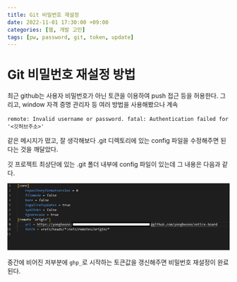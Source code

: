 ```yaml
---
title: Git 비밀번호 재설정
date: 2022-11-01 17:30:00 +09:00
categories: [웹, 개발 고민]
tags: [pw, password, git, token, update]
---
```


# Git 비밀번호 재설정 방법

최근 github는 사용자 비밀번호가 아닌 토큰을 이용하여 push 접근 등을 허용한다.
그리고, window 자격 증명 관리자 등 여러 방법을 사용해봤으나 계속

`remote: Invalid username or password. fatal: Authentication failed for '<깃허브주소>'`

같은 메시지가 떴고, 잘 생각해보다 .git 디렉토리에 있는 config 파일을 수정해주면 된다는 것을 깨달았다.

깃 프로젝트 최상단에 있는 .git 폴더 내부에 config 파일이 있는데 그 내용은 다음과 같다.

![Alt text](/assets/img/git%20config.png?raw=true)

중간에 비어진 저부분에 `ghp_`로 시작하는 토큰값을 갱신해주면 비밀번호 재설정이 완료된다.
